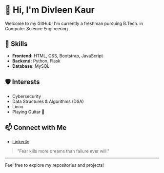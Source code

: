 # 👋 Hi, I'm Divleen Kaur

Welcome to my GitHub! I'm currently a freshman pursuing B.Tech. in Computer Science Engineering.

## 🚀 Skills
- **Frontend:** HTML, CSS, Bootstrap, JavaScript
- **Backend:** Python, Flask
- **Database:** MySQL

## 🛡️ Interests
- Cybersecurity
- Data Structures & Algorithms (DSA)
- Linux
- Playing Guitar 🎸

## 📫 Connect with Me
- [LinkedIn](https://www.linkedin.com/in/divleen-kaur-306900324)

> "Fear kills more dreams than failure ever will."

---

Feel free to explore my repositories and projects!
